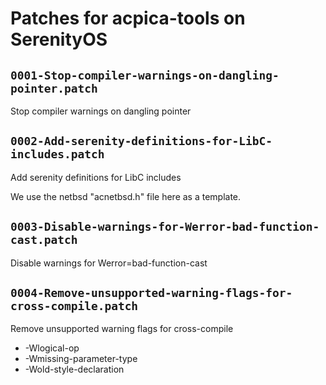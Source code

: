 # Patches for acpica-tools on SerenityOS

## `0001-Stop-compiler-warnings-on-dangling-pointer.patch`

Stop compiler warnings on dangling pointer


## `0002-Add-serenity-definitions-for-LibC-includes.patch`

Add serenity definitions for LibC includes

We use the netbsd "acnetbsd.h" file here as a template.

## `0003-Disable-warnings-for-Werror-bad-function-cast.patch`

Disable warnings for Werror=bad-function-cast


## `0004-Remove-unsupported-warning-flags-for-cross-compile.patch`

Remove unsupported warning flags for cross-compile

* -Wlogical-op
* -Wmissing-parameter-type
* -Wold-style-declaration

